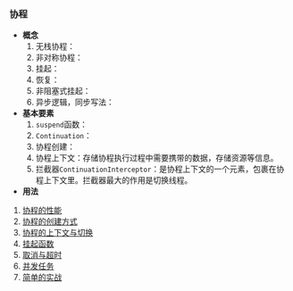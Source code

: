 ### 协程
* **概念**
  1. 无栈协程：
  2. 非对称协程：
  3. 挂起：
  4. 恢复：
  5. 非阻塞式挂起：
  6. 异步逻辑，同步写法：
* **基本要素**
  1. `suspend`函数：
  2. `Continuation`：
  3. 协程创建：
  4. 协程上下文：存储协程执行过程中需要携带的数据，存储资源等信息。
  5. 拦截器`ContinuationInterceptor`：是协程上下文的一个元素，包裹在协程上下文里。拦截器最大的作用是切换线程。
* **用法**
1. [协程的性能](Performance.kt)
  2. [协程的创建方式](CreateCoroutines.kt)
  3. [协程的上下文与切换](SwitchCoroutines.kt)
  4. [挂起函数](SuspendFuction.kt)
  5. [取消与超时](CancelAndTimeout.kt)
  6. [并发任务](Async.kt)
  7. [简单的实战](CoroutinesActivity.kt)

